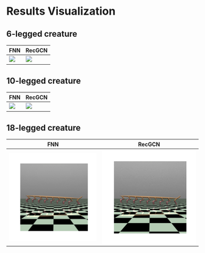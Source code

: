 # Results Visualization

## 6-legged creature

| FNN                                    | RecGCN                                           |
| -------------------------------------- | ------------------------------------------------ |
| ![](gifs/dog6_env-fnn_a_animation.gif) | ![](gifs/dog6_env-recurrent_gcn_a_animation.gif) |



## 10-legged creature

| FNN                                     | RecGCN                                     |
| --------------------------------------- | ------------------------------------------ |
| ![](gifs/dog10-fnn_mass4_animation.gif) | ![](gifs/dog10-recgcn_mass4_animation.gif) |

## 18-legged creature

| FNN                               | RecGCN                               |
| --------------------------------- | ------------------------------------ |
| ![](gifs/dog18-fnn_animation.gif) | ![](gifs/dog18-recgcn_animation.gif) |

